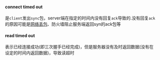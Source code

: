 #### connect  timed out  

 是`client`发出`sync`包，server端在指定的时间内没有回复`ack`导致的.没有回复`ack`的原因可能是[网络丢包](https://www.baidu.com/s?wd=%E7%BD%91%E7%BB%9C%E4%B8%A2%E5%8C%85&tn=24004469_oem_dg&rsv_dl=gh_pl_sl_csd)、防火墙阻止服务端返回syn的ack包等 

#### read timed out 

表示已经连接成功(即三次握手已经完成)，但是服务器没有及时返回数据(没有在设定的时间内返回数据)，导致读超时


